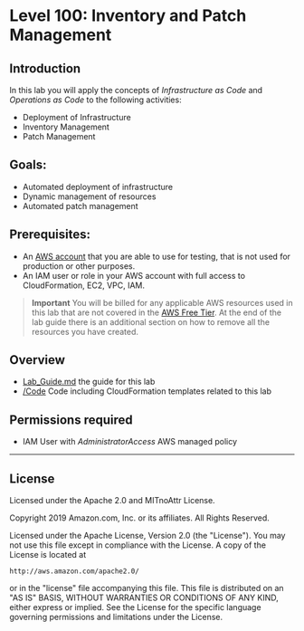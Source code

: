 # Level 100: Inventory and Patch Management

## Introduction

In this lab you will apply the concepts of _Infrastructure as Code_ and _Operations as Code_ to the following activities:

* Deployment of Infrastructure
* Inventory Management
* Patch Management

## Goals:
* Automated deployment of infrastructure
* Dynamic management of resources
* Automated patch management

## Prerequisites:
* An [AWS account](https://portal.aws.amazon.com/gp/aws/developer/registration/index.html) that you are able to use for testing, that is not used for production or other purposes.  
* An IAM user or role in your AWS account with full access to CloudFormation, EC2, VPC, IAM.  

>**Important**
You will be billed for any applicable AWS resources used in this lab that are not covered in the [AWS Free Tier](https://aws.amazon.com/free/). At the end of the lab guide there is an additional section on how to remove all the resources you have created.

## Overview
* [Lab_Guide.md](Lab_Guide.md) the guide for this lab
* [/Code](Code/) Code including CloudFormation templates related to this lab


## Permissions required
* IAM User with *AdministratorAccess* AWS managed policy
---
## License
Licensed under the Apache 2.0 and MITnoAttr License. 

Copyright 2019 Amazon.com, Inc. or its affiliates. All Rights Reserved.

Licensed under the Apache License, Version 2.0 (the "License"). You may not use this file except in compliance with the License. A copy of the License is located at

    http://aws.amazon.com/apache2.0/

or in the "license" file accompanying this file. This file is distributed on an "AS IS" BASIS, WITHOUT WARRANTIES OR CONDITIONS OF ANY KIND, either express or implied. See the License for the specific language governing permissions and limitations under the License.


